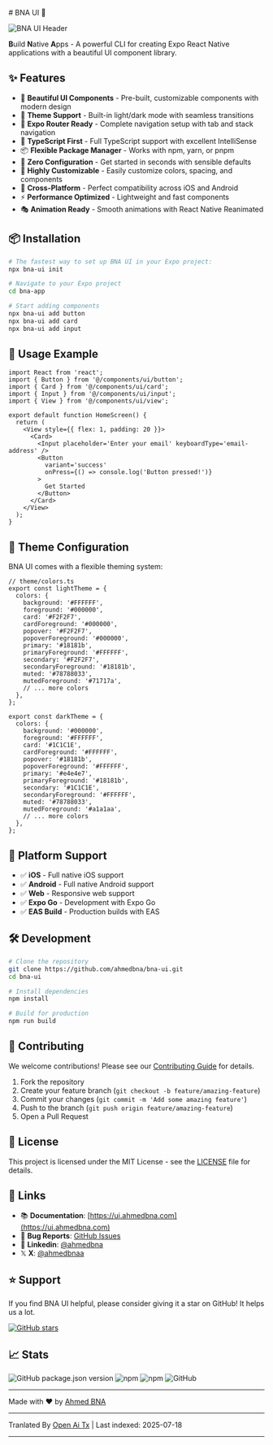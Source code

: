 <translate-content># BNA UI 🚀

![BNA UI Header](https://cdn.jsdelivr.net/gh/ahmedbna/bna-ui-demo/bna-ui-header.png)

**B**uild **N**ative **A**pps - A powerful CLI for creating Expo React Native applications with a beautiful UI component library.

## ✨ Features

- 🎨 **Beautiful UI Components** - Pre-built, customizable components with modern design
- 🌙 **Theme Support** - Built-in light/dark mode with seamless transitions
- 📱 **Expo Router Ready** - Complete navigation setup with tab and stack navigation
- 🎯 **TypeScript First** - Full TypeScript support with excellent IntelliSense
- 📦 **Flexible Package Manager** - Works with npm, yarn, or pnpm
- 🚀 **Zero Configuration** - Get started in seconds with sensible defaults
- 🔧 **Highly Customizable** - Easily customize colors, spacing, and components
- 📲 **Cross-Platform** - Perfect compatibility across iOS and Android
- ⚡ **Performance Optimized** - Lightweight and fast components
- 🎭 **Animation Ready** - Smooth animations with React Native Reanimated

## 📦 Installation

```bash
# The fastest way to set up BNA UI in your Expo project:
npx bna-ui init

# Navigate to your Expo project
cd bna-app

# Start adding components
npx bna-ui add button
npx bna-ui add card
npx bna-ui add input
```
## 🎯 Usage Example


```tsx
import React from 'react';
import { Button } from '@/components/ui/button';
import { Card } from '@/components/ui/card';
import { Input } from '@/components/ui/input';
import { View } from '@/components/ui/view';

export default function HomeScreen() {
  return (
    <View style={{ flex: 1, padding: 20 }}>
      <Card>
        <Input placeholder='Enter your email' keyboardType='email-address' />
        <Button
          variant='success'
          onPress={() => console.log('Button pressed!')}
        >
          Get Started
        </Button>
      </Card>
    </View>
  );
}
```
## 🌙 Theme Configuration

BNA UI comes with a flexible theming system:


```tsx
// theme/colors.ts
export const lightTheme = {
  colors: {
    background: '#FFFFFF',
    foreground: '#000000',
    card: '#F2F2F7',
    cardForeground: '#000000',
    popover: '#F2F2F7',
    popoverForeground: '#000000',
    primary: '#18181b',
    primaryForeground: '#FFFFFF',
    secondary: '#F2F2F7',
    secondaryForeground: '#18181b',
    muted: '#78788033',
    mutedForeground: '#71717a',
    // ... more colors
  },
};

export const darkTheme = {
  colors: {
    background: '#000000',
    foreground: '#FFFFFF',
    card: '#1C1C1E',
    cardForeground: '#FFFFFF',
    popover: '#18181b',
    popoverForeground: '#FFFFFF',
    primary: '#e4e4e7',
    primaryForeground: '#18181b',
    secondary: '#1C1C1E',
    secondaryForeground: '#FFFFFF',
    muted: '#78788033',
    mutedForeground: '#a1a1aa',
    // ... more colors
  },
};
```
## 📱 Platform Support

- ✅ **iOS** - Full native iOS support
- ✅ **Android** - Full native Android support
- ✅ **Web** - Responsive web support
- ✅ **Expo Go** - Development with Expo Go
- ✅ **EAS Build** - Production builds with EAS

## 🛠️ Development


```bash
# Clone the repository
git clone https://github.com/ahmedbna/bna-ui.git
cd bna-ui

# Install dependencies
npm install

# Build for production
npm run build
```
## 🤝 Contributing

We welcome contributions! Please see our [Contributing Guide](https://raw.githubusercontent.com/ahmedbna/ui/main/CONTRIBUTING.md) for details.

1. Fork the repository
2. Create your feature branch (`git checkout -b feature/amazing-feature`)
3. Commit your changes (`git commit -m 'Add some amazing feature'`)
4. Push to the branch (`git push origin feature/amazing-feature`)
5. Open a Pull Request

## 📄 License

This project is licensed under the MIT License - see the [LICENSE](LICENSE) file for details.

## 🔗 Links

- 📚 **Documentation**: [https://ui.ahmedbna.com](https://ui.ahmedbna.com)
- 🐛 **Bug Reports**: [GitHub Issues](https://github.com/ahmedbna/ui/issues)
- 💬 **Linkedin**: [@ahmedbna](https://www.linkedin.com/in/ahmedbna/)
- 𝕏 **X**: [@ahmedbnaa](https://x.com/ahmedbnaa)

## ⭐ Support

If you find BNA UI helpful, please consider giving it a star on GitHub! It helps us a lot.

[![GitHub stars](https://img.shields.io/github/stars/ahmedbna/ui?style=social)](https://github.com/ahmedbna/ui)

## 📈 Stats

![GitHub package.json version](https://img.shields.io/github/package-json/v/ahmedbna/ui)
![npm](https://img.shields.io/npm/v/bna-ui)
![npm](https://img.shields.io/npm/dm/bna-ui)
![GitHub](https://img.shields.io/github/license/ahmedbna/ui)

---

Made with ❤️ by [Ahmed BNA](https://github.com/ahmedbna)



---

Tranlated By [Open Ai Tx](https://github.com/OpenAiTx/OpenAiTx) | Last indexed: 2025-07-18

---